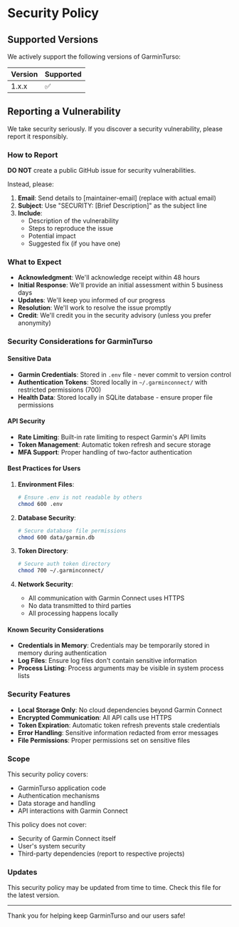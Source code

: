# Security Policy

## Supported Versions

We actively support the following versions of GarminTurso:

| Version | Supported          |
| ------- | ------------------ |
| 1.x.x   | :white_check_mark: |

## Reporting a Vulnerability

We take security seriously. If you discover a security vulnerability, please report it responsibly.

### How to Report

**DO NOT** create a public GitHub issue for security vulnerabilities.

Instead, please:

1. **Email**: Send details to [maintainer-email] (replace with actual email)
2. **Subject**: Use "SECURITY: [Brief Description]" as the subject line
3. **Include**:
   - Description of the vulnerability
   - Steps to reproduce the issue
   - Potential impact
   - Suggested fix (if you have one)

### What to Expect

- **Acknowledgment**: We'll acknowledge receipt within 48 hours
- **Initial Response**: We'll provide an initial assessment within 5 business days
- **Updates**: We'll keep you informed of our progress
- **Resolution**: We'll work to resolve the issue promptly
- **Credit**: We'll credit you in the security advisory (unless you prefer anonymity)

### Security Considerations for GarminTurso

#### Sensitive Data
- **Garmin Credentials**: Stored in `.env` file - never commit to version control
- **Authentication Tokens**: Stored locally in `~/.garminconnect/` with restricted permissions (700)
- **Health Data**: Stored locally in SQLite database - ensure proper file permissions

#### API Security
- **Rate Limiting**: Built-in rate limiting to respect Garmin's API limits
- **Token Management**: Automatic token refresh and secure storage
- **MFA Support**: Proper handling of two-factor authentication

#### Best Practices for Users

1. **Environment Files**:
   ```bash
   # Ensure .env is not readable by others
   chmod 600 .env
   ```

2. **Database Security**:
   ```bash
   # Secure database file permissions
   chmod 600 data/garmin.db
   ```

3. **Token Directory**:
   ```bash
   # Secure auth token directory
   chmod 700 ~/.garminconnect/
   ```

4. **Network Security**:
   - All communication with Garmin Connect uses HTTPS
   - No data transmitted to third parties
   - All processing happens locally

#### Known Security Considerations

- **Credentials in Memory**: Credentials may be temporarily stored in memory during authentication
- **Log Files**: Ensure log files don't contain sensitive information
- **Process Listing**: Process arguments may be visible in system process lists

### Security Features

- **Local Storage Only**: No cloud dependencies beyond Garmin Connect
- **Encrypted Communication**: All API calls use HTTPS
- **Token Expiration**: Automatic token refresh prevents stale credentials
- **Error Handling**: Sensitive information redacted from error messages
- **File Permissions**: Proper permissions set on sensitive files

### Scope

This security policy covers:
- GarminTurso application code
- Authentication mechanisms
- Data storage and handling
- API interactions with Garmin Connect

This policy does not cover:
- Security of Garmin Connect itself
- User's system security
- Third-party dependencies (report to respective projects)

### Updates

This security policy may be updated from time to time. Check this file for the latest version.

---

Thank you for helping keep GarminTurso and our users safe!